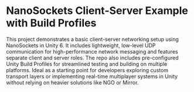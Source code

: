 # NanoSockets Client-Server Example with Build Profiles
This project demonstrates a basic client-server networking setup using NanoSockets in Unity 6. It includes lightweight, low-level UDP communication for high-performance network messaging and features separate client and server roles. The repo also includes pre-configured Unity Build Profiles for streamlined testing and building on multiple platforms. Ideal as a starting point for developers exploring custom transport layers or implementing real-time multiplayer systems in Unity without relying on heavier solutions like NGO or Mirror.
